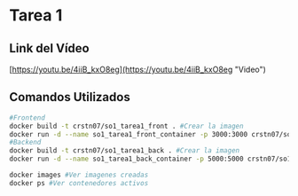 # Tarea 1

## Link del Vídeo
[https://youtu.be/4iiB_kxO8eg](https://youtu.be/4iiB_kxO8eg "Video")

## Comandos Utilizados
```sh
#Frontend
docker build -t crstn07/so1_tarea1_front . #Crear la imagen
docker run -d --name so1_tarea1_front_container -p 3000:3000 crstn07/so1_tarea1_front #Crear y correr el contenedor
#Backend
docker build -t crstn07/so1_tarea1_back . #Crear la imagen
docker run -d --name so1_tarea1_back_container -p 5000:5000 crstn07/so1_tarea1_back #Crear y correr el contenedor

docker images #Ver imagenes creadas
docker ps #Ver contenedores activos
```
